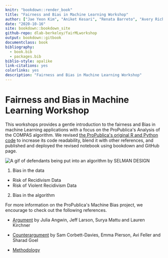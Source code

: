 ```yaml
---
knitr: "bookdown::render_book"
title: "Fairness and Bias in Machine Learning Workshop"
author: ["Jae Yeon Kim", "Aniket Kesari", "Renata Barreto", "Avery Richard"]
date: "2020-10-16"
site: bookdown::bookdown_site
github-repo: dlab-berkeley/fairMLworkshop
output: bookdown::gitbook
documentclass: book
bibliography:
  - book.bib
  - packages.bib
biblio-style: apalike
link-citations: yes
colorlinks: yes 
description: "Fairness and Bias in Machine Learning Workshop"
---
```


# Fairness and Bias in Machine Learning Workshop

This workshops provides a gentle introduction to the fairness and Bias in machine Learning applications with a focus on the ProPublica's Analysis of the COMPAS algorithm. We revised [the ProPublica's original R and Python code](https://github.com/propublica/compas-analysis/blob/master/Compas%20Analysis.ipynb) to increase its code readability, blend it with other references, and published and deployed the revised notebook using bookdown and GitHub page.

![A gif of defendants being put into an algorithm by SELMAN DESIGN](https://wp.technologyreview.com/wp-content/uploads/2019/10/mit-alg-yb-02-7.gif?fit=1444,962)

1. Bias in the data 
  - Risk of Recidivism Data
  - Risk of Violent Recidivism Data

2. Bias in the algorithm 

For more information on the ProPublica's Machine Bias project, we encourage to check out the following references.

* [Argument](https://www.propublica.org/article/machine-bias-risk-assessments-in-criminal-sentencing/) by Julia Angwin, Jeff Larson, Surya Mattu and Lauren Kirchner

* [Counterargument](https://www.washingtonpost.com/news/monkey-cage/wp/2016/10/17/can-an-algorithm-be-racist-our-analysis-is-more-cautious-than-propublicas/) by Sam Corbett-Davies, Emma Pierson, Avi Feller and Sharad Goel

* [Methodology](https://www.propublica.org/article/how-we-analyzed-the-compas-recidivism-algorithm/)
